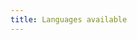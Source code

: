 ```yaml
---
title: Languages available
---
```


<script setup>
import PageLanguages from '@/.comp/PageLanguages.vue'
</script>

<suspense>
    <template #fallback>
        <svg class='loading' viewBox='0 0 100 100' preserveAspectRatio='xMidYMid meet'>
            <circle cx='50' cy='50' r='40' stroke-width='10' stroke-dasharray='190'></circle>
        </svg>
    </template>
    <PageLanguages/>
</suspense>
